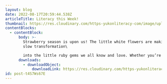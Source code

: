 ```yaml
---
layout: blog
date: 2022-08-17T20:59:44.538Z
articleTitle: Literacy this Week!
thumbnail: https://res.cloudinary.com/https-yukonliteracy-com/image/upload/q_35/v1668632404/Screen_Shot_2022-11-16_at_1.59.20_PM_cxnwzx.png
contentBlocks:
  - contentBlock:
      body: >-
        Strawberry season is upon us! The little white flowers are making their
        slow transformation\

        into the little ruby gems we all know and love. Whether you’re picking the wild, miniature Yukon variety, or the large and lovely domesticated strawberry, they are a delicious summer treasure.
      downloads:
        - downloadObject:
            downloadLink: https://res.cloudinary.com/https-yukonliteracy-com/image/upload/q_35/v1668632404/Strawberry_pie_10359910_2022-08-16_09_03_03_proof1_gj5xn2.pdf
id: post-t4S7Ws67E
---
```

